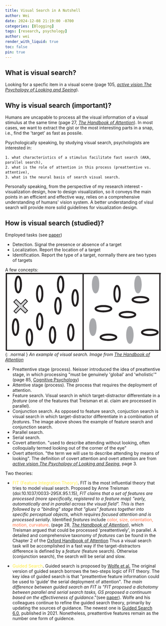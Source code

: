 ```yaml
---
title: Visual Search in A Nutshell
author: Wei
date: 2024-12-08 21:19:00 -0700
categories: [Blogging]
tags: [research, psychology]
author: wei
render_with_liquid: true
toc: false
pin: true
---
```


## What is visual search?
Looking for a specfic item in a visual scene (page 105, [*active vision The Psychology of Looking and Seeing*](https://doi.org/10.1093/acprof:oso/9780198524793.001.0001)). 

## Why is visual search (important)?
Humans are uncapable to process all the visual information of a visual stimulus at the same time (page 27, [*The Handbook of Attention*](https://doi.org/10.7551/mitpress/10033.003.0004)). In most cases, we want to extract the gist or the most interesting parts in a snap, i.e., find the 'target' as fast as possile. 

Psychologically speaking, by studying visual search, psychologists are interested in:

    1. what characteristics of a stimulus facilitate fast search (AKA, parallel search),
    2. what is the role of attention in this process (preattentive vs. attentive),
    3. what is the neural basis of search visual search.

Personally speaking, from the perspective of my research interest - visualization design, how to design visualization, so it conveys the main points in an efficient and effective way, relies on a comprehensive understanding of humans' vision system. A better understanding of visul search will provide more solid guidelines for visualization design.     


## How is visual search (studied)?
Employed tasks (see [paper](https://doi.org/10.1037/a0012780))
- Detection. Signal the presence or absence of a target
- Localization. Report the location of a target
- Identification. Report the type of a target, normally there are two types of targets


A few concepts:
![Feature search vs. conjunction search](/assets/img/postImgs/featuresearch.png){: .normal }
_An example of visual search. Image from [*The Handbook of Attention*](https://doi.org/10.7551/mitpress/10033.003.0004)_


- Preattentive stage (process).  Neisser introduced the idea of preattentive stage, in which processing "must be genuinely 'global' and 'wholistic'" (page 85, [Cognitive Psychology](https://doi.org/10.4324/9781315736174)) 
- Attentive stage (process). The process that requires the deployment of attention.
- Feature search. Visual search in which target-distractor differentiate in a *feature* (one of the features that Treisman et al. claim are processed in parallel).
- Conjunction search. As opposed to feature search, conjuction search is visual search in which target-distractor differentiate in a combination of *feature*s. The image above shows the example of feature search and conjunction search.
- Parallel search.
- Serial search.
- Covert attention. "used to describe attending without looking, often colloquially termed looking out of the corner of the eye"
- Overt attention. "the term we will use to describe attending by means of looking". The definition of covert attention and overt attention are from [*active vision The Psychology of Looking and Seeing*](https://doi.org/10.1093/acprof:oso/9780198524793.001.0001), page 3.

Two theories:

- <span style="color:#FFEB3B">FIT (Feature Integration Theory)</span>. FIT is the most influential theory that tries to model visual search. Proposed by Anne Treisman (doi:10.1037/0033-295X.95.1.15), _FIT claims that a set of *features* are processed (more specifically, registered to a feature map) "early, automatically and in parallel across the visual field". This is then followed by a "binding" stage that "glues" features together into specific perceptual objects, which requires focused attention and is processed serially_. Identified *features* include <span style="color:#FF7043">color, size, orientation, motion, curvature</span>. (page 28, [*The Handbook of Attention*](https://doi.org/10.7551/mitpress/10033.003.0004)), which Treisman argued that could be processed 'preattentively', in parallel. A detailed and comprehensive taxonomy of _features_ can be found in the Chapter 2 of the [Oxford Handbook of Attention](https://doi.org/10.1093/oxfordhb/9780199675111.001.0001)  Thus a visual search task will be accomplished in a fast way if the target-distractors difference is defined by a *feature* (feature search). Otherwise (conjunction search), the search will be serial and slow.  


- <span style="color:#FFEB3B">Guided Search</span>. Guided search is proposed by [Wolfe et al.](https://doi.org/10.1037/0096-1523.15.3.419) The original version of guided search borrows the two-steps logic of FIT theory. The key idea of guided search is that "preattentive feature information could be used to 'guide' the serial deployment of attention". _The main difference between guided search an FIT is "FIT proposed a dichotomy between parallel and serial search tasks, GS proposed a continuum based on the effectiveness of guidance_."(see [paper](https://doi.org/10.3758/s13423-020-01859-9)). Wolfe and his colleagues continue to refine the guided search theory, primarily by updating the sources of guidance. The newest one is [Guided Search 6.0](https://doi.org/10.3758/s13423-020-01859-9), published in 2021. Nonetheless, preattentive features remain as the number one form of guidence.












